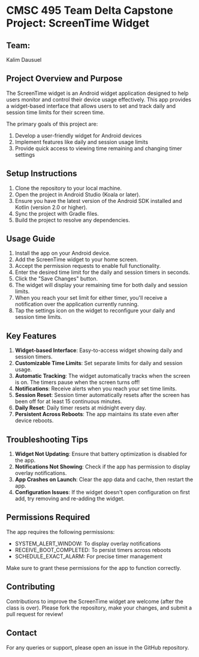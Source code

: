 # CMSC 495 Team Delta Capstone Project: ScreenTime Widget

## Team:

Kalim Dausuel

## Project Overview and Purpose

The ScreenTime widget is an Android widget application designed to help users monitor and control their device usage effectively. This app provides a widget-based interface that allows users to set and track daily and session time limits for their screen time.

The primary goals of this project are:
1. Develop a user-friendly widget for Android devices
2. Implement features like daily and session usage limits
3. Provide quick access to viewing time remaining and changing timer settings

## Setup Instructions

1. Clone the repository to your local machine.
2. Open the project in Android Studio (Koala or later).
3. Ensure you have the latest version of the Android SDK installed and Kotlin (version 2.0 or higher).
4. Sync the project with Gradle files.
5. Build the project to resolve any dependencies.

## Usage Guide

1. Install the app on your Android device.
2. Add the ScreenTime widget to your home screen.
3. Accept the permission requests to enable full functionality.
4. Enter the desired time limit for the daily and session timers in seconds.
5. Click the "Save Changes" button.
6. The widget will display your remaining time for both daily and session limits.
7. When you reach your set limit for either timer, you'll receive a notification over the application currently running.
8. Tap the settings icon on the widget to reconfigure your daily and session time limits.

## Key Features

1. **Widget-based Interface**: Easy-to-access widget showing daily and session timers.
2. **Customizable Time Limits**: Set separate limits for daily and session usage.
3. **Automatic Tracking**: The widget automatically tracks when the screen is on. The timers pause when the screen turns off!
4. **Notifications**: Receive alerts when you reach your set time limits.
5. **Session Reset**: Session timer automatically resets after the screen has been off for at least 15 continuous minutes.
6. **Daily Reset**: Daily timer resets at midnight every day.
7. **Persistent Across Reboots**: The app maintains its state even after device reboots.

## Troubleshooting Tips

1. **Widget Not Updating**: Ensure that battery optimization is disabled for the app.
2. **Notifications Not Showing**: Check if the app has permission to display overlay notifications.
3. **App Crashes on Launch**: Clear the app data and cache, then restart the app.
4. **Configuration Issues**: If the widget doesn't open configuration on first add, try removing and re-adding the widget.

## Permissions Required

The app requires the following permissions:
- SYSTEM_ALERT_WINDOW: To display overlay notifications
- RECEIVE_BOOT_COMPLETED: To persist timers across reboots
- SCHEDULE_EXACT_ALARM: For precise timer management

Make sure to grant these permissions for the app to function correctly.

## Contributing

Contributions to improve the ScreenTime widget are welcome (after the class is over). Please fork the repository, make your changes, and submit a pull request for review!


## Contact

For any queries or support, please open an issue in the GitHub repository.

